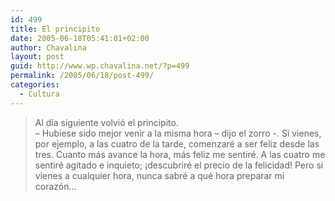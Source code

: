 ```yaml
---
id: 499
title: El principito
date: 2005-06-18T05:41:01+02:00
author: Chavalina
layout: post
guid: http://www.wp.chavalina.net/?p=499
permalink: /2005/06/18/post-499/
categories:
  - Cultura
---
```

> Al d&iacute;a siguiente volvi&oacute; el principito.  
> &#8211; Hubiese sido mejor venir a la misma hora &#8211; dijo el zorro -. Si vienes, por ejemplo, a las cuatro de la tarde, comenzaré a ser feliz desde las tres. Cuanto más avance la hora, más feliz me sentiré. A las cuatro me sentiré agitado e inquieto; &iexcl;descubriré el precio de la felicidad! Pero si vienes a cualquier hora, nunca sabré a qué hora preparar mi coraz&oacute;n…